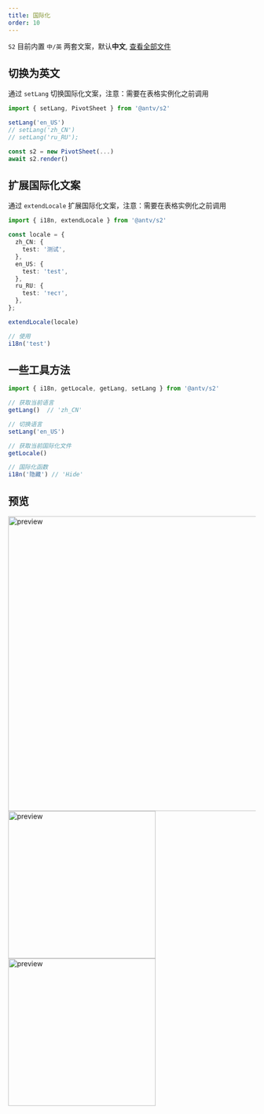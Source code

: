 ```yaml
---
title: 国际化
order: 10
---
```


`S2` 目前内置 `中/英` 两套文案，默认**中文**, [查看全部文件](https://github.com/antvis/S2/tree/next/packages/s2-core/src/common/i18n)

## 切换为英文

通过 `setLang` 切换国际化文案，注意：需要在表格实例化之前调用

```ts
import { setLang, PivotSheet } from '@antv/s2'

setLang('en_US')
// setLang('zh_CN')
// setLang('ru_RU');

const s2 = new PivotSheet(...)
await s2.render()
```

## 扩展国际化文案

通过 `extendLocale` 扩展国际化文案，注意：需要在表格实例化之前调用

```ts
import { i18n, extendLocale } from '@antv/s2'

const locale = {
  zh_CN: {
    test: '测试',
  },
  en_US: {
    test: 'test',
  },
  ru_RU: {
    test: 'тест',
  },
};

extendLocale(locale)

// 使用
i18n('test')
```

## 一些工具方法

```ts
import { i18n, getLocale, getLang, setLang } from '@antv/s2'

// 获取当前语言
getLang()  // 'zh_CN'

// 切换语言
setLang('en_US')

// 获取当前国际化文件
getLocale()

// 国际化函数
i18n('隐藏') // 'Hide'
```

## 预览

<img alt="preview" src="https://gw.alipayobjects.com/zos/antfincdn/DtjUoaJDJ/8e06d4f0-5eba-46cf-a3c4-0c8afda25847.png" width="600" />

<img alt="preview" src="https://gw.alipayobjects.com/zos/antfincdn/lF%26BCXiWb/39e4d4dc-2c7d-4062-8022-f58a0e9b1feb.png" width="300" />

<img alt="preview" src="https://gw.alipayobjects.com/zos/antfincdn/WK9kBFa0M/330117f2-12d0-496b-b756-06c87259a0a5.png" width="300" />
